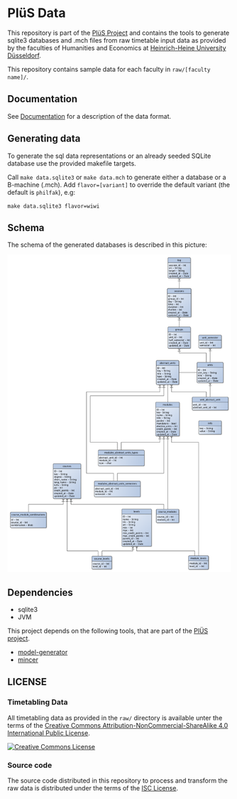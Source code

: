 # PlüS Data

This repository is part of the [PlüS Project](https://github.com/plues) and
contains the tools to generate sqlite3 databases and .mch files from raw timetable
input data as provided by the faculties of Humanities and Economics at [Heinrich-Heine University Düsseldorf](http://hhu.de).

This repository contains sample data for each faculty in `raw/[faculty name]/`.

## Documentation

See [Documentation](docs.md) for a description of the data format.

## Generating data

To generate the sql data representations or an already seeded SQLite database
use the provided makefile targets.

Call `make data.sqlite3` or `make data.mch` to generate either a database or a
B-machine (.mch). Add `flavor=[variant]` to override the default variant (the default is `philfak`), e.g:

```
make data.sqlite3 flavor=wiwi
```

## Schema

The schema of the generated databases is described in this picture:

![Schema](doc/schema-6.0.png)

## Dependencies

* sqlite3
* JVM

This project depends on the following tools, that are part of the [PlÜS project](http://tuatara.cs.uni-duesseldorf.de/groups/slottool).

* [model-generator](https://github.com/plues/model-generator)
* [mincer](https://github.com/plues/mincer)

## LICENSE

### Timetabling Data

All timetabling data as provided in the `raw/` directory is available unter the terms of the [Creative Commons Attribution-NonCommercial-ShareAlike 4.0 International Public License](http://creativecommons.org/licenses/by-nc-sa/4.0/legalcode).

[![Creative Commons License](https://i.creativecommons.org/l/by-nc-sa/4.0/88x31.png)](http://creativecommons.org/licenses/by-nc-sa/4.0/)

### Source code

The source code distributed in this repository to process and transform the raw data is distributed under the terms of the [ISC License](LICENSE).
